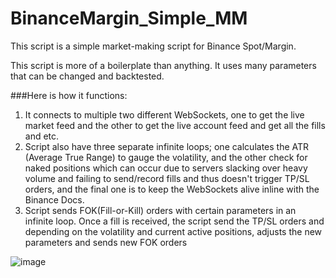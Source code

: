 # BinanceMargin_Simple_MM

This script is a simple market-making script for Binance Spot/Margin. 

This script is more of a boilerplate than anything. It uses many parameters that can be changed and backtested. 

###Here is how it functions:

1) It connects to multiple two different WebSockets, one to get the live market feed and the other to get the live account feed and get all the fills and etc.
2) Script also have three separate infinite loops; one calculates the ATR (Average True Range) to gauge the volatility, and the other check for naked positions which can occur due to servers slacking over heavy volume and failing to send/record fills and thus doesn't trigger TP/SL orders, and the final one is to keep the WebSockets alive inline with the Binance Docs.
3) Script sends FOK(Fill-or-Kill) orders with certain parameters in an infinite loop. Once a fill is received, the script send the TP/SL orders and depending on the volatility and current active positions, adjusts the new parameters and sends new FOK orders

![image](https://github.com/IBatuu/BinanceMargin_Simple_MM/assets/78052559/f595d1ad-2a0d-4d4b-a8fa-688767641eed)
